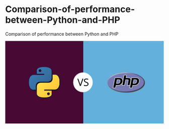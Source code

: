 # Comparison-of-performance-between-Python-and-PHP
Comparison of performance between Python and PHP

![php and python](https://github.com/amirbokaei/Comparison-of-performance-between-Python-and-PHP/blob/main/Cover.jpg)
